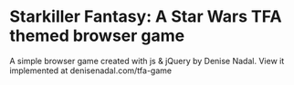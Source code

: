 # Starkiller Fantasy: A Star Wars TFA themed browser game
A simple browser game created with js & jQuery by Denise Nadal. View it implemented at denisenadal.com/tfa-game
